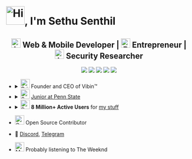 # <img src="https://sethusenthil.com/SethuSenthil/assets/wavinghand.png" height="50" alt="Hi"/>, I'm Sethu Senthil

 <h2 align="center"><img src="https://sethusenthil.com/SethuSenthil/assets/laptop.png" alt="Laptop" width="25" height="25" /> Web & Mobile Developer | <img src="https://sethusenthil.com/SethuSenthil/assets/Briefcase.png" alt="Briefcase" width="25" height="25" /> Entrepreneur | <img src="https://sethusenthil.com/SethuSenthil/assets/Locked.png" alt="Locked" width="25" height="25" /> Security Researcher</h2>

<p align="center">
  <a href= "https://sethusenthil.com" target="_blank"><img src="https://sethusenthil.com/SethuSenthil/assets/domain.svg"/></a>
  <a href= "https://www.threads.net/@sethui9" target="_blank"><img src="https://sethusenthil.com/SethuSenthil/assets/instagram.svg"/></a>
  <a href= "https://twitter.com/SethuSenthilll" target="_blank"><img src="https://sethusenthil.com/SethuSenthil/assets/twitter.svg"/></a>
  <a href= "https://www.linkedin.com/comm/mynetwork/discovery-see-all?usecase=PEOPLE_FOLLOWS&followMember=sethunsenthil" target="_blank"><img src="https://sethusenthil.com/SethuSenthil/assets/linkedin.svg"/></a>
  <a href= "https://email.sethusenthil.com" target="_blank"><img src="https://sethusenthil.com/SethuSenthil/assets/email.svg"/></a>
</p>

- <details closed>
      <summary><img src="https://sethusenthil.com/SethuSenthil/assets/Briefcase.png" alt="Briefcase" width="25" height="25" /> Founder and CEO of Vibin™</summary>
      <ul>
          <li>🌐 <a href="https://vibin.llc">Official Vibin™ Website</a> </li>
          <li>🔗 <a href="https://www.linkedin.com/company/91170699">Company Linkedin Page</a> </li>
         </li>
      </ul>
  </details>

- <details closed>
      <summary><img src="https://sethusenthil.com/SethuSenthil/assets/School.png" alt="School" width="25" height="25" /> <a href="https://github.sethusenthil.com/list/psu">Junior at Penn State</a></summary>
      <ul>
          <li>💻 Studying Computer Science (BS)</li>
          <li>🎓 Super Scholar Award</li>
          <li>🔬 <a href="https://sites.psu.edu/abingtonundergradresearchfair2023/2023/03/08/using-augmented-reality-to-design-and-analyze-warehouses">Undergraduate Research Program</a></li>
      </ul>
  </details>

- <details closed>
      <summary><img src="https://sethusenthil.com/SethuSenthil/assets/Partying%20Face.png" alt="Partying Face" width="25" height="25" /> <b>8 Million+ Active Users</b> for <a href="https://sethusenthil.com/#projects">my stuff</a></summary>
      <ul>
          <li>🎵 <a href="https://savetok.app" target="_blank">SaveTok</a></li>
          <li>🔔 <a href="https://liveminder.vibin.llc" target="_blank">Live Minder</a></li>
          <li>💬 <a href="https://stickpic.app" target="_blank">StickPic</a></li>
          <li>🎮 <a href="https://tikmoji.sethusenthil.com" target="_blank">TikMoji</a></li>
          <li>📋 <a href="https://copygpt.sethusenthil.com" target="_blank">CopyGPT</a></li>
          <li>🩻 <a href="https://randoscreen.sethusenthil.com" target="_blank">RandoScreen</a></li>
      </ul>
  </details>

- <img src="https://sethusenthil.com/SethuSenthil/assets/Octopus.png" alt="Octopus" width="25" height="25" /> Open Source Contributor
- 💬 <a href="https://discordapp.com/users/313477440708280330">Discord</a>, <a href="https://t.me/joinchat/a-QOLtZCSIwzNmQx">Telegram</a>
- <img src="https://sethusenthil.com/SethuSenthil/assets/Musical%20Notes.png" alt="Musical Notes" width="25" height="25" /> Probably listening to The Weeknd
